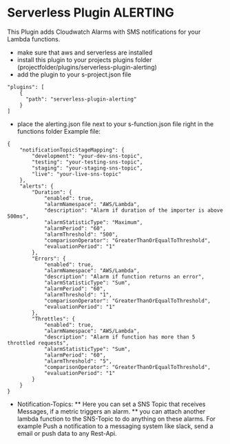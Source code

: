 Serverless Plugin ALERTING
==========================

This Plugin adds Cloudwatch Alarms with SMS notifications for your Lambda functions.

* make sure that aws and serverless are installed
* install this plugin to your projects plugins folder (projectfolder/plugins/serverless-plugin-alerting)
* add the plugin to your s-project.json file
```
"plugins": [
    {
      "path": "serverless-plugin-alerting"
    }
]
```
* place the alerting.json file next to your s-function.json file right in the functions folder
Example file:
```
{
    "notificationTopicStageMapping": {
        "development": "your-dev-sns-topic",
        "testing": "your-testing-sns-topic",
        "staging": "your-staging-sns-topic",
        "live": "your-live-sns-topic"
    },
    "alerts": {
        "Duration": {
            "enabled": true,
            "alarmNamespace": "AWS/Lambda",
            "description": "Alarm if duration of the importer is above 500ms",
            "alarmStatisticType": "Maximum",
            "alarmPeriod": "60",
            "alarmThreshold": "500",
            "comparisonOperator": "GreaterThanOrEqualToThreshold",
            "evaluationPeriod": "1"
        },
        "Errors": {
            "enabled": true,
            "alarmNamespace": "AWS/Lambda",
            "description": "Alarm if function returns an error",
            "alarmStatisticType": "Sum",
            "alarmPeriod": "60",
            "alarmThreshold": "1",
            "comparisonOperator": "GreaterThanOrEqualToThreshold",
            "evaluationPeriod": "1"
        },
        "Throttles": {
            "enabled": true,
            "alarmNamespace": "AWS/Lambda",
            "description": "Alarm if function has more than 5 throttled requests",
            "alarmStatisticType": "Sum",
            "alarmPeriod": "60",
            "alarmThreshold": "5",
            "comparisonOperator": "GreaterThanOrEqualToThreshold",
            "evaluationPeriod": "1"
        }
    }
}

```
* Notification-Topics:
** Here you can set a SNS Topic that receives Messages, if a metric triggers an alarm.
** you can attach another lambda function to the SNS-Topic to do anything on these alarms.
For example Push a notification to a messaging system like slack, send a email or push data to any Rest-Api.
